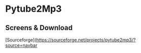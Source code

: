 # Pytube2Mp3
## Screens & Download
[Sourceforge](https://sourceforge.net/projects/pytube2mp3/?source=navbar
